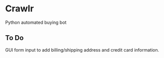 # Crawlr
Python automated buying bot

## To Do
GUI form input to add billing/shipping address and credit card information.

